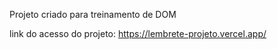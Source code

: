 Projeto criado para treinamento de DOM

link do acesso do projeto:
https://lembrete-projeto.vercel.app/
